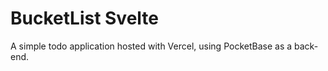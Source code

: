 # BucketList Svelte

A simple todo application hosted with Vercel, using PocketBase as a back-end. 
